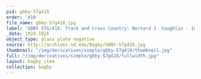 ```yaml
---
pid: gbby-57g418
order: '418'
file_name: gbby-57g418.jpg
label: 'GBBY 57G/418: Track and Cross Country: Bernard J. Coughlin - 1924-1926'
_date: 1924-1926
object_type: glass plate negative
source: http://archives.nd.edu/Bagby/GBBY-57g418.jpg
thumbnail: "/img/derivatives/simple/gbby-57g418/thumbnail.jpg"
full: "/img/derivatives/simple/gbby-57g418/fullwidth.jpg"
layout: bagby_item
collection: bagby
---
```

